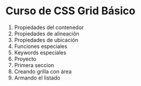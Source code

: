 # Curso de CSS Grid Básico

1. Propiedades del contenedor
2. Propiedades de alineación
3. Propiedades de ubicación
4. Funciones especiales
5. Keywords especiales
6. Proyecto
7. Primera seccion
8. Creando grilla con área
9. Armando el listado